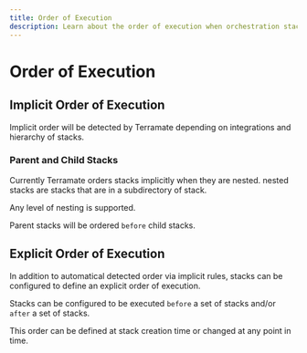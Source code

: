 ```yaml
---
title: Order of Execution
description: Learn about the order of execution when orchestration stacks with Terramate.
---
```


# Order of Execution

## Implicit Order of Execution

Implicit order will be detected by Terramate depending on integrations and hierarchy of stacks.

### Parent and Child Stacks

Currently Terramate orders stacks implicitly when they are nested.
nested stacks are stacks that are in a subdirectory of stack.

Any level of nesting is supported.

Parent stacks will be ordered `before` child stacks.

## Explicit Order of Execution

In addition to automatical detected order via implicit rules, stacks can be configured to define an explicit order of execution.

Stacks can be configured to be executed `before` a set of stacks and/or `after` a set of stacks.

This order can be defined at stack creation time or changed at any point in time.
